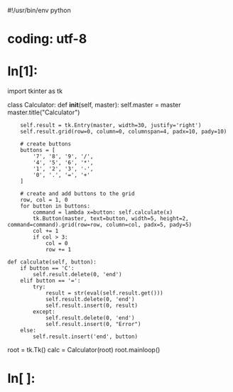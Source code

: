 #!/usr/bin/env python
# coding: utf-8

# In[1]:


import tkinter as tk

class Calculator:
    def __init__(self, master):
        self.master = master
        master.title("Calculator")

        self.result = tk.Entry(master, width=30, justify='right')
        self.result.grid(row=0, column=0, columnspan=4, padx=10, pady=10)

        # create buttons
        buttons = [
            '7', '8', '9', '/',
            '4', '5', '6', '*',
            '1', '2', '3', '-',
            '0', '.', '=', '+'
        ]

        # create and add buttons to the grid
        row, col = 1, 0
        for button in buttons:
            command = lambda x=button: self.calculate(x)
            tk.Button(master, text=button, width=5, height=2, command=command).grid(row=row, column=col, padx=5, pady=5)
            col += 1
            if col > 3:
                col = 0
                row += 1

    def calculate(self, button):
        if button == 'C':
            self.result.delete(0, 'end')
        elif button == '=':
            try:
                result = str(eval(self.result.get()))
                self.result.delete(0, 'end')
                self.result.insert(0, result)
            except:
                self.result.delete(0, 'end')
                self.result.insert(0, "Error")
        else:
            self.result.insert('end', button)

root = tk.Tk()
calc = Calculator(root)
root.mainloop()


# In[ ]:
